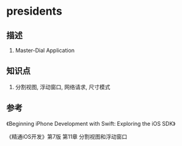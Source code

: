 # presidents

## 描述

1. Master-Dial Application

## 知识点

1. 分割视图, 浮动窗口, 网络请求, 尺寸模式

## 参考

《Beginning iPhone Development with Swift: Exploring the iOS SDK》

《精通iOS开发》第7版 第11章 分割视图和浮动窗口
